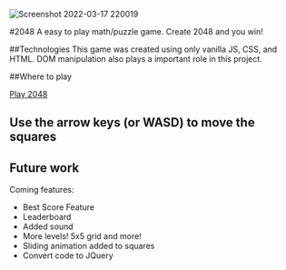 ![Screenshot 2022-03-17 220019](https://user-images.githubusercontent.com/91982228/158940528-8ce4c5b2-7271-474b-8833-4f4d12ea6919.png)

#2048
A easy to play math/puzzle game. Create 2048 and you win! 

##Technologies
This game was created using only vanilla JS, CSS, and HTML. DOM manipulation also plays a important role in this project. 

##Where to play

[Play 2048](https://darriub15.github.io/)

## Use the arrow keys (or WASD) to move the squares

## Future work
Coming features:
* Best Score Feature
* Leaderboard
* Added sound
* More levels! 5x5 grid and more!
* Sliding animation added to squares
* Convert code to JQuery

